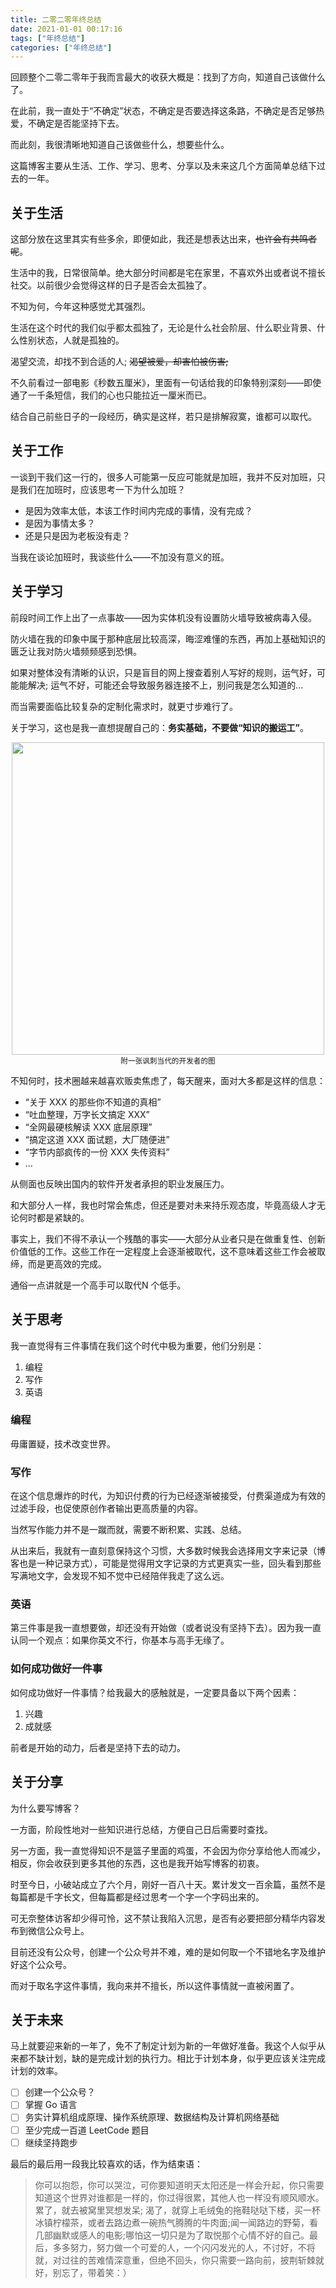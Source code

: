 ```yaml
---
title: 二零二零年终总结
date: 2021-01-01 00:17:16
tags: ["年终总结"]
categories: ["年终总结"]
---
```


回顾整个二零二零年于我而言最大的收获大概是：找到了方向，知道自己该做什么了。

<!-- more -->

在此前，我一直处于“不确定”状态，不确定是否要选择这条路，不确定是否足够热爱，不确定是否能坚持下去。

而此刻，我很清晰地知道自己该做些什么，想要些什么。

这篇博客主要从生活、工作、学习、思考、分享以及未来这几个方面简单总结下过去的一年。

## 关于生活
这部分放在这里其实有些多余，即便如此，我还是想表达出来，~~也许会有共鸣者呢~~。

生活中的我，日常很简单。绝大部分时间都是宅在家里，不喜欢外出或者说不擅长社交。以前很少会觉得这样的日子是否会太孤独了。

不知为何，今年这种感觉尤其强烈。

生活在这个时代的我们似乎都太孤独了，无论是什么社会阶层、什么职业背景、什么性别状态，人就是孤独的。

渴望交流，却找不到合适的人; ~~渴望被爱，却害怕被伤害;~~

不久前看过一部电影《秒数五厘米》，里面有一句话给我的印象特别深刻——即使通了一千条短信，我们的心也只能拉近一厘米而已。

结合自己前些日子的一段经历，确实是这样，若只是排解寂寞，谁都可以取代。

## 关于工作
一谈到干我们这一行的，很多人可能第一反应可能就是加班，我并不反对加班，只是我们在加班时，应该思考一下为什么加班？

* 是因为效率太低，本该工作时间内完成的事情，没有完成？
* 是因为事情太多？
* 还是只是因为老板没有走？

当我在谈论加班时，我谈些什么——不加没有意义的班。

## 关于学习
前段时间工作上出了一点事故——因为实体机没有设置防火墙导致被病毒入侵。

防火墙在我的印象中属于那种底层比较高深，晦涩难懂的东西，再加上基础知识的匮乏让我对防火墙频频感到恐惧。

如果对整体没有清晰的认识，只是盲目的网上搜查着别人写好的规则，运气好，可能能解决;
运气不好，可能还会导致服务器连接不上，别问我是怎么知道的...

而当需要面临比较复杂的定制化需求时，就更寸步难行了。

关于学习，这也是我一直想提醒自己的：**务实基础，不要做“知识的搬运工”**。

<div align="center">
<img src="https://cdn.jsdelivr.net/gh/0xAiKang/CDN/blog/images/photo_2020-09-19%2018.20.35.jpeg" width="500"><br>
<sup>附一张讽刺当代的开发者的图</sup>
</div>

不知何时，技术圈越来越喜欢贩卖焦虑了，每天醒来，面对大多都是这样的信息：

* “关于 XXX 的那些你不知道的真相”
* “吐血整理，万字长文搞定 XXX”
* “全网最硬核解读 XXX 底层原理”
* “搞定这道 XXX 面试题，大厂随便进”
* “字节内部疯传的一份 XXX 失传资料”
* ...

从侧面也反映出国内的软件开发者承担的职业发展压力。

和大部分人一样，我也时常会焦虑，但还是要对未来持乐观态度，毕竟高级人才无论何时都是紧缺的。

事实上，我们不得不承认一个残酷的事实——大部分从业者只是在做重复性、创新价值低的工作。这些工作在一定程度上会逐渐被取代，这不意味着这些工作会被取缔，而是更高效的完成。

通俗一点讲就是一个高手可以取代N 个低手。

## 关于思考
我一直觉得有三件事情在我们这个时代中极为重要，他们分别是：
1. 编程
2. 写作
3. 英语

### 编程
毋庸置疑，技术改变世界。

### 写作
在这个信息爆炸的时代，为知识付费的行为已经逐渐被接受，付费渠道成为有效的过滤手段，也促使原创作者输出更高质量的内容。

当然写作能力并不是一蹴而就，需要不断积累、实践、总结。

从出来后，我就有一直刻意保持这个习惯，大多数时候我会选择用文字来记录（博客也是一种记录方式），可能是觉得用文字记录的方式更真实一些，回头看到那些写满地文字，会发现不知不觉中已经陪伴我走了这么远。

### 英语
第三件事是我一直想要做，却还没有开始做（或者说没有坚持下去）。因为我一直认同一个观点：如果你英文不行，你基本与高手无缘了。

### 如何成功做好一件事
如何成功做好一件事情？给我最大的感触就是，一定要具备以下两个因素：
1. 兴趣
2. 成就感

前者是开始的动力，后者是坚持下去的动力。

## 关于分享
为什么要写博客？

一方面，阶段性地对一些知识进行总结，方便自己日后需要时查找。

另一方面，我一直觉得知识不是篮子里面的鸡蛋，不会因为你分享给他人而减少，相反，你会收获到更多其他的东西，这也是我开始写博客的初衷。

时至今日，小破站成立了六个月，刚好一百八十天。累计发文一百余篇，虽然不是每篇都是千字长文，但每篇都是经过思考一个字一个字码出来的。

可无奈整体访客却少得可怜，这不禁让我陷入沉思，是否有必要把部分精华内容发布到微信公众号上。

目前还没有公众号，创建一个公众号并不难，难的是如何取一个不错地名字及维护好这个公众号。

而对于取名字这件事情，我向来并不擅长，所以这件事情就一直被闲置了。

## 关于未来

马上就要迎来新的一年了，免不了制定计划为新的一年做好准备。我这个人似乎从来都不缺计划，缺的是完成计划的执行力。相比于计划本身，似乎更应该关注完成计划的效率。

- [ ] 创建一个公众号？
- [ ] 掌握 Go 语言
- [ ] 务实计算机组成原理、操作系统原理、数据结构及计算机网络基础
- [ ] 至少完成一百道 LeetCode 题目
- [ ] 继续坚持跑步

最后的最后用一段我比较喜欢的话，作为结束语：

> 你可以抱怨，你可以哭泣，可你要知道明天太阳还是一样会升起，你只需要知道这个世界对谁都是一样的，你过得很累，其他人也一样没有顺风顺水。累了，就去被窝里冥想发呆; 渴了，就穿上毛绒兔的拖鞋哒哒下楼，买一杯冰镇柠檬茶，或者去路边煮一碗热气腾腾的牛肉面;闻一闻路边的野菊，看几部幽默或感人的电影;哪怕这一切只是为了取悦那个心情不好的自己。最后，多多努力，努力做一个可爱的人，一个闪闪发光的人，不讨好，不将就，对过往的苦难情深意重，但绝不回头，你只需要一路向前，披荆斩棘就好，别忘了，带着笑：）